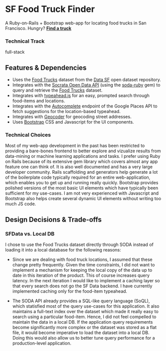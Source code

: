 # SF Food Truck Finder

A Ruby-on-Rails + Bootstrap web-app for locating food trucks in San Francisco.
Hungry? <strong>[Find a truck](http://ec2-54-203-10-188.us-west-2.compute.amazonaws.com:3000)</strong>


### Technical Track
full-stack
 
## Features & Dependencies 
* Uses the [Food Trucks](https://data.sfgov.org/Permitting/Mobile-Food-Facility-Permit/rqzj-sfat) dataset from the [Data SF](https://data.sfgov.org/) open dataset repository.
* Integrates with the [Socrata Open Data API](http://dev.socrata.com/) (using the [soda-ruby](https://github.com/socrata/soda-ruby) gem) to query and retrieve the [Food Trucks](https://data.sfgov.org/Permitting/Mobile-Food-Facility-Permit/rqzj-sfat) dataset.
* Integrates with [typeahead.js](http://twitter.github.io/typeahead.js/) for an easy, prompted search through food-items and locations.
* Integrates with the [Autocomplete](https://developers.google.com/places/documentation/autocomplete) endpoint of the Google Places API to fetch suggestions for the location-based typeahead.
* Integrates with [Geocoder](https://github.com/alexreisner/geocoder) for geocoding street addresses.
* Uses [Bootstrap](http://getbootstrap.com/) CSS and Javascript for the UI components.


### Technical Choices
Most of my web-app development in the past has been restricted to providing a bare-bones frontend to better explore and vizualize results from data-mining or machine learning applications and tasks. I prefer using Ruby on Rails because of its extensive gem library which covers almost any app feature one can think of. It is also well documented and has a very large developer community. Rails scaffolding and generators help generate a lot of the boilerplate code typically required for an entire web-application, which enables you to get up and running really quickly. Bootstrap provides polished versions of the most basic UI elements which have typically been sufficient for my use-cases. I am not very experienced with Javascript and Bootstrap also helps create several dynamic UI elements without writing too much JS code.

## Design Decisions & Trade-offs
### SFData vs. Local DB
I chose to use the Food Trucks dataset directly through SODA instead of loading it into a local database for the following reasons:

* Since we are dealing with food truck locations, I assumed that these change pretty frequently. Given the time constraints, I did not want to implement a mechanism for keeping the local copy of the data up to date in this iteration of the product. This of course increases query latency. In the next iteration I would like to implement a caching layer so that every search does not go the SF Data backend. I have currently implemented caching only for the food-item typeahead.

* The SODA API already provides a SQL-like query language (SoQL), which statisfied most of the query use-cases for this application. It also maintains a full-text index over the dataset which made it really easy to search using a particular food-item. Hence, I did not feel compelled to maintain the data in a local DB. If the application query requirements become significantly more complex or the dataset was stored as a flat file, it would become imperative to load the dataset into a local DB. Doing this would also allow us to better tune query performance for a production-level application.

